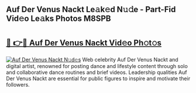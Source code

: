 ## Auf Der Venus Nackt Le𝚊k𝚎d N𝚞𝚍e - Part-Fid Vid𝚎o Le𝚊ks Photos M8SPB

# <h2><a href="http://fb5133u.evod.top/?m=Auf+Der+Venus+Nackt">🔗 👉🔴 Auf Der Venus Nackt Vid𝚎o Ph𝚘t𝚘s</a></h2>

[![Auf Der Venus Nackt N𝚞d𝚎s](https://i.imgur.com/8V9OHl7.gif)](http://fb5133u.evod.top/?m=Auf+Der+Venus+Nackt)
Web celebrity Auf Der Venus Nackt and digital artist, renowned for posting dance and lifestyle content through solo and collaborative dance routines and brief videos. Leadership qualities Auf Der Venus Nackt are essential for public figures to inspire and motivate their followers. 
